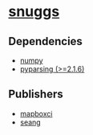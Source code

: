 # [snuggs](https://pypi.org/project/snuggs)

## Dependencies
- [numpy](packages/n/numpy.md)
- [pyparsing (>=2.1.6)](packages/p/pyparsing.md)



## Publishers
- [mapboxci](https://pypi.org/user/mapboxci)
- [seang](https://pypi.org/user/seang)

